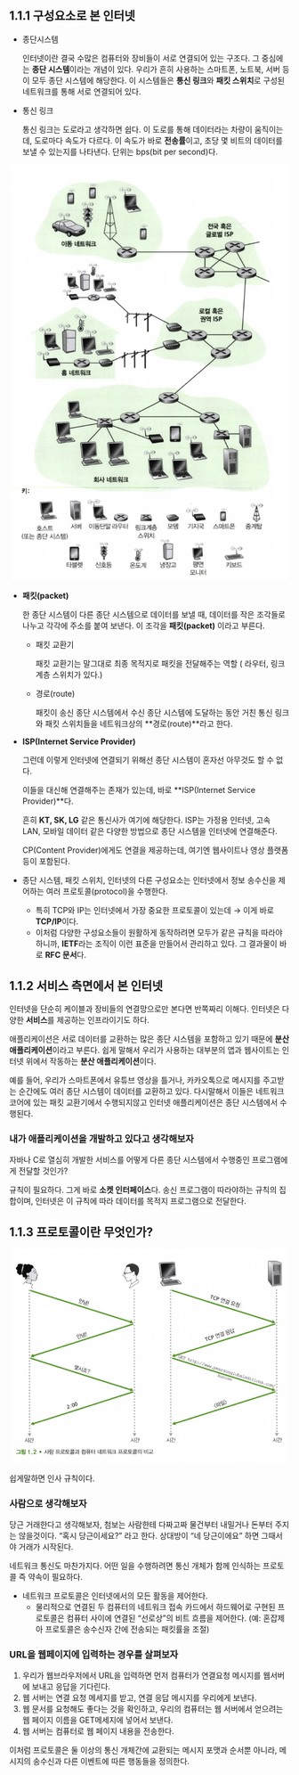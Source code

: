 ## 1.1.1 구성요소로 본 인터넷

- 종단시스템

  인터넷이란 결국 수많은 컴퓨터와 장비들이 서로 연결되어 있는 구조다.  그 중심에는 **종단 시스템**이라는 개념이 있다. 우리가 흔히 사용하는 스마트폰, 노트북, 서버 등이 모두 종단 시스템에 해당한다. 이 시스템들은 **통신 링크**와 **패킷 스위치**로 구성된 네트워크를 통해 서로 연결되어 있다.

- 통신 링크

  통신 링크는 도로라고 생각하면 쉽다. 이 도로를 통해 데이터라는 차량이 움직이는데, 도로마다 속도가 다르다. 이 속도가 바로 **전송률**이고, 초당 몇 비트의 데이터를 보낼 수 있는지를 나타낸다. 단위는 bps(bit per second)다.
<p align="center">
  <img src="image1_1.png" alt="인터넷 이미지" width="500"/>
</p>  

- **패킷(packet)**

  한 종단 시스템이 다른 종단 시스템으로 데이터를 보낼 때, 데이터를 작은 조각들로 나누고 각각에 주소를 붙여 보낸다. 이 조각을 **패킷(packet)** 이라고 부른다.

    - 패킷 교환기

      패킷 교환기는 말그대로 최종 목적지로 패킷을 전달해주는 역할 ( 라우터, 링크 계층 스위치가 있다.)

    - 경로(route)

      패킷이 송신 종단 시스템에서 수신 종단 시스템에 도달하는 동안 거친 통신 링크와 패킷 스위치들을 네트워크상의 **경로(route)**라고 한다.

- **ISP(Internet Service Provider)**

  그런데 이렇게 인터넷에 연결되기 위해선 종단 시스템이 혼자선 아무것도 할 수 없다.

  이들을 대신해 연결해주는 존재가 있는데, 바로 **ISP(Internet Service Provider)**다.

  흔히 **KT, SK, LG** 같은 통신사가 여기에 해당한다. ISP는 가정용 인터넷, 고속 LAN, 모바일 데이터 같은 다양한 방법으로 종단 시스템을 인터넷에 연결해준다.

  CP(Content Provider)에게도 연결을 제공하는데, 여기엔 웹사이트나 영상 플랫폼 등이 포함된다.

- 종단 시스템, 패킷 스위치, 인터넷의 다른 구성요소는 인터넷에서 정보 송수신을 제어하는 여러 프로토콜(protocol)을 수행한다.
    - 특히 TCP와 IP는 인터넷에서 가장 중요한 프로토콜이 있는데 → 이게 바로 **TCP/IP**이다.
    - 이처럼 다양한 구성요소들이 원활하게 동작하려면 모두가 같은 규칙을 따라야 하니까, **IETF**라는 조직이 이런 표준을 만들어서 관리하고 있다. 그 결과물이 바로 **RFC 문서**다.

## 1.1.2 서비스 측면에서 본 인터넷

인터넷을 단순히 케이블과 장비들의 연결망으로만 본다면 반쪽짜리 이해다. 인터넷은 다양한 **서비스**를 제공하는 인프라이기도 하다.

애플리케이션은 서로 데이터를 교환하는 많은 종단 시스템을 포함하고 있기 때문에 **분산 애플리케이션**이라고 부른다. 쉽게 말해서 우리가 사용하는 대부분의 앱과 웹사이트는 인터넷 위에서 작동하는 **분산 애플리케이션**이다.

예를 들어, 우리가 스마트폰에서 유튜브 영상을 틀거나, 카카오톡으로 메시지를 주고받는 순간에도 여러 종단 시스템이 데이터를 교환하고 있다. 다시말해서 이들은 네트워크 코어에 있는 패킷 교환기에서 수행되지않고 인터넷 애플리케이션은 종단 시스템에서 수행된다.

### 내가 애플리케이션을 개발하고 있다고 생각해보자

자바나 C로 열심히 개발한 서비스를 어떻게 다른 종단 시스템에서 수행중인 프로그램에게 전달할 것인가?

규칙이 필요하다. 그게 바로 **소켓 인터페이스**다.  송신 프로그램이 따라야하는 규칙의 집합이며, 인터넷은 이 규칙에 따라 데이터를 목적지 프로그램으로 전달한다.

## 1.1.3 프로토콜이란 무엇인가?
<p align="center">
  <img src="image1_2.png" alt="인터넷 이미지" width="500"/> 
</p>
쉽게말하면 인사 규칙이다.



### 사람으로 생각해보자

당근 거래한다고 생각해보자, 첨보는 사람한테 다짜고짜 물건부터 내밀거나 돈부터 주지는 않을것이다. “혹시 당근이세요?” 라고 한다. 상대방이 “네 당근이에요” 하면 그때서야 거래가 시작된다.

네트워크 통신도 마찬가지다. 어떤 일을 수행하려면 통신 개체가 함께 인식하는 프로토콜 즉 약속이 필요하다.

- 네트워크 프로토콜은 인터넷에서의 모든 활동을 제어한다.
    - 물리적으로 연결된 두 컴퓨터의 네트워크 접속 카드에서 하드웨어로 구현된 프로토콜은 컴퓨터 사이에 연결된 “선로상”의 비트 흐름을 제어한다. (예: 혼잡제아 프로토콜은 송수신자 간에 전송되는 패킷률을 조절)

### URL을 웹페이지에 입력하는 경우를 살펴보자

1. 우리가 웹브라우저에서 URL을 입력하면 먼저 컴퓨터가 연결요청 메시지를 웹서버에 보내고 응답을 기다린다.
2. 웹 서버는 연결 요청 메세지를 받고, 연결 응답 메시지를 우리에게 보낸다.
3. 웹 문서를 요청해도 좋다는 것을 확인하고, 우리의 컴퓨터는 웹 서버에서 얻으려는 웹 페이지 이름을 GET메세지에 넣어서 보낸다.
4. 웹 서버는 컴퓨터로 웹 페이지 내용을 전송한다.

이처럼 프로토콜은 둘 이상의 통신 개체간에 교환되는 메시지 포맷과 순서뿐 아니라, 메시지의 송수신과 다른 이벤트에 따른 행동들을 정의한다.